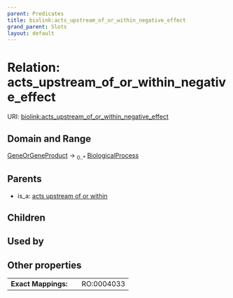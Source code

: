 ```yaml
---
parent: Predicates
title: biolink:acts_upstream_of_or_within_negative_effect
grand_parent: Slots
layout: default
---
```


# Relation: acts_upstream_of_or_within_negative_effect




URI: [biolink:acts_upstream_of_or_within_negative_effect](https://w3id.org/biolink/vocab/acts_upstream_of_or_within_negative_effect)

## Domain and Range

[GeneOrGeneProduct](GeneOrGeneProduct.md) ->  <sub>0..\*</sub> [BiologicalProcess](BiologicalProcess.md)

## Parents

 *  is_a: [acts upstream of or within](acts_upstream_of_or_within.md)

## Children


## Used by


## Other properties

|  |  |  |
| --- | --- | --- |
| **Exact Mappings:** | | RO:0004033 |

